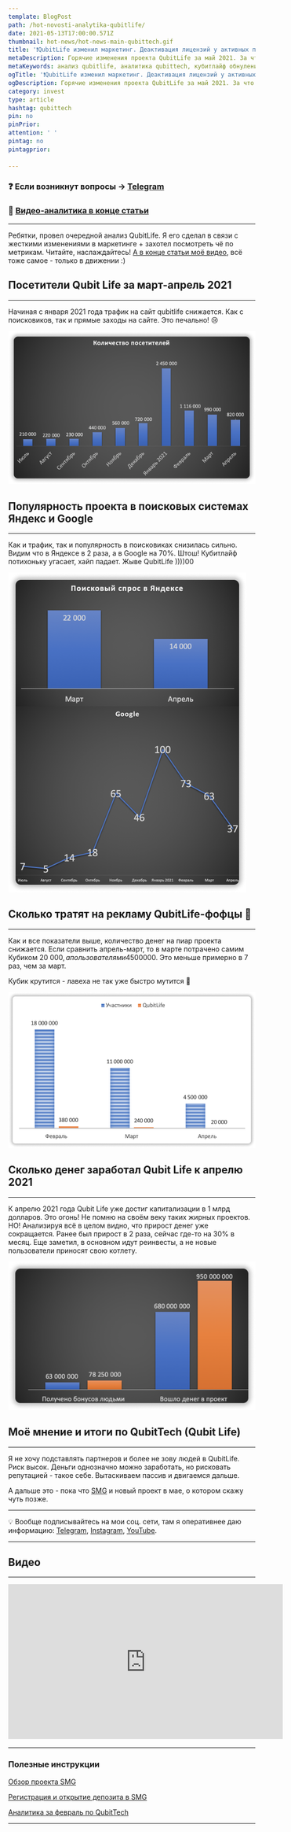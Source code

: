 ```yaml
---
template: BlogPost
path: /hot-novosti-analytika-qubitlife/
date: 2021-05-13T17:00:00.571Z
thumbnail: hot-news/hot-news-main-qubittech.gif
title: '❗️QubitLife изменил маркетинг. Деактивация лицензий у активных партнеров + анализ проекта'
metaDescription: Горячие изменения проекта QubitLife за май 2021. За что деактивировали лицензии многим лидерам? Провел анализ проекта Кубитлайф. Считаем, сколько денег зашло в проект за последние 2 месяца
metaKeywords: анализ qubitlife, аналитика qubittech, кубитлайф обнуление, qubitlife деактивация
ogTitle: '❗️QubitLife изменил маркетинг. Деактивация лицензий у активных партнеров + анализ проекта'
ogDescription: Горячие изменения проекта QubitLife за май 2021. За что деактивировали лицензии многим лидерам? Провел анализ проекта Кубитлайф. Считаем, сколько денег зашло в проект за последние 2 месяца
category: invest
type: article
hashtag: qubittech
pin: no
pinPrior: 
attention: ' '
pintag: no
pintagprior:

---
```

### ❓ Если возникнут вопросы → **[Telegram](https://t.me/girlwithbun)**
### 🎥 [Видео-аналитика в конце статьи](#аналитика-кубика-за-март-апрель)
***

Ребятки, провел очередной анализ QubitLife. Я его сделал в связи с жесткими изменениями в маркетинге + захотел посмотреть чё по метрикам. Читайте, наслаждайтесь! [А в конце статьи моё видео](#аналитика-кубика-за-март-апрель), всё тоже самое - только в движении :)

## Посетители Qubit Life за март-апрель 2021
***

Начиная с января 2021 года трафик на сайт qubitlife снижается. Как с поисковиков, так и прямые заходы на сайте. Это печально! 😢

![Количество посетителей Qubit Life за март и апрель](visits-qub-mar-apr.png)

## Популярность проекта в поисковых системах Яндекс и Google
***

Как и трафик, так и популярность в поисковиках снизилась сильно. Видим что в Яндексе в 2 раза, а в Google на 70%. Штош! Кубитлайф потихоньку угасает, хайп падает. Жыве QubitLife ))))00

![Популярность QubitTech в поисковиках за март и апрель](popul-qub-mar-apr.png)

## Сколько тратят на рекламу QubitLife-фофцы 🤑
***

Как и все показатели выше, количество денег на пиар проекта снижается. Если сравнить апрель-март, то в марте потрачено самим Кубиком 20 000$, а пользователями 4 500 000$. Это меньше примерно в 7 раз, чем за март. 

Кубик крутится - лавеха не так уже быстро мутится 🤣

![Сколько QubitLife тратит на рекламу](ads-place-mar-apr.png)

## Сколько денег заработал Qubit Life к апрелю 2021
***

К апрелю 2021 года Qubit Life уже достиг капитализации в 1 млрд долларов. Это огонь! Не помню на своём веку таких жирных проектов. НО! Анализируя всё в целом видно, что прирост денег уже сокращается. Ранее был прирост в 2 раза, сейчас где-то на 30% в месяц. Еще заметил, в основном идут реинвесты, а не новые пользователи приносят свою котлету.

![Сколько денег получил Qubit Life к апрелю 2021](money-qube-mar-apr.png)

## Моё мнение и итоги по QubitTech (Qubit Life)
***

Я не хочу подставлять партнеров и более не зову людей в QubitLife. Риск высок. Деньги однозначно можно заработать, но рисковать репутацией - такое себе. Вытаскиваем пассив и двигаемся дальше.

А дальше это - пока что [SMG](https://pyromid.ru/smg/) и новый проект в мае, о котором скажу чуть позже.

***
💡 Вообще подписывайтесь на мои соц. сети, там я оперативнее даю информацию: [Telegram](https://t.me/pyromidinvest), [Instagram](instagram.com/pyromidi/), [YouTube](https://www.youtube.com/channel/UCc7s-9Ki7Is7YbCPpWzPcFw).
***

## Видео <a name="аналитика-кубика-за-март-апрель"></a>
***
<iframe width="560" height="315" src="https://www.youtube.com/embed/9k5MFg0swyY" title="YouTube video player" frameborder="0" allow="accelerometer; autoplay; clipboard-write; encrypted-media; gyroscope; picture-in-picture" allowfullscreen></iframe>

***
### Полезные инструкции
[Обзор проекта SMG](https://pyromid.ru/obzor-proekta-smg-ltd/)

[Регистрация и открытие депозита в SMG](https://pyromid.ru/registraciya-popolnenie-smg/)

[Аналитика за февраль по QubitTech](https://pyromid.ru/analytika-qubittech-fevral/)

***
